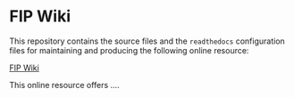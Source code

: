 # FIP Wiki

This repository contains the source files and the `readthedocs` configuration files for maintaining and producing the following online resource:

[FIP Wiki](https://gofair-foundation.github.io/fip/ )

This online resource offers ....

